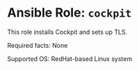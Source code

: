 # Ansible Role: `cockpit`

This role installs Cockpit and sets up TLS.

Required facts: None

Supported OS: RedHat-based Linux system
